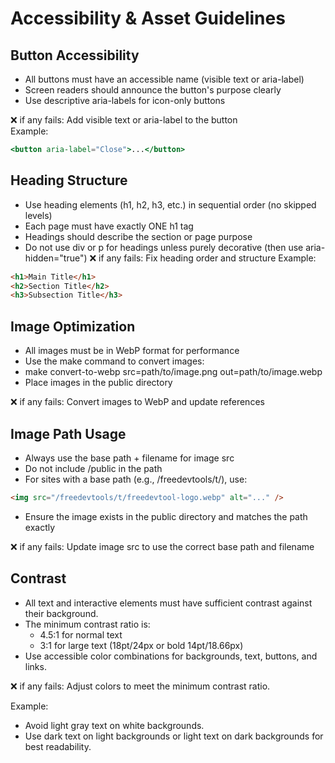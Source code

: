 # Accessibility & Asset Guidelines

## Button Accessibility

- All buttons must have an accessible name (visible text or aria-label)
- Screen readers should announce the button's purpose clearly
- Use descriptive aria-labels for icon-only buttons

❌ if any fails: Add visible text or aria-label to the button  
Example:  
```jsx
<button aria-label="Close">...</button>
```

## Heading Structure
- Use heading elements (h1, h2, h3, etc.) in sequential order (no skipped levels)
- Each page must have exactly ONE h1 tag
- Headings should describe the section or page purpose
- Do not use div or p for headings unless purely decorative (then use aria-hidden="true")
❌ if any fails: Fix heading order and structure
Example:

```html
<h1>Main Title</h1>
<h2>Section Title</h2>
<h3>Subsection Title</h3>
```

## Image Optimization
- All images must be in WebP format for performance
- Use the make command to convert images:
- make convert-to-webp src=path/to/image.png out=path/to/image.webp
- Place images in the public directory

❌ if any fails: Convert images to WebP and update references


## Image Path Usage
- Always use the base path + filename for image src
- Do not include /public in the path
- For sites with a base path (e.g., /freedevtools/t/), use:

```html
<img src="/freedevtools/t/freedevtool-logo.webp" alt="..." />
```
- Ensure the image exists in the public directory and matches the path exactly

❌ if any fails: Update image src to use the correct base path and filename


## Contrast

- All text and interactive elements must have sufficient contrast against their background.
- The minimum contrast ratio is:
  - 4.5:1 for normal text
  - 3:1 for large text (18pt/24px or bold 14pt/18.66px)
- Use accessible color combinations for backgrounds, text, buttons, and links.

❌ if any fails: Adjust colors to meet the minimum contrast ratio.

Example:
- Avoid light gray text on white backgrounds.
- Use dark text on light backgrounds or light text on dark backgrounds for best readability.